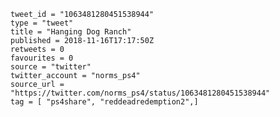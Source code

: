 ```
tweet_id = "1063481280451538944"
type = "tweet"
title = "Hanging Dog Ranch"
published = 2018-11-16T17:17:50Z
retweets = 0
favourites = 0
source = "twitter"
twitter_account = "norms_ps4"
source_url = "https://twitter.com/norms_ps4/status/1063481280451538944"
tag = [ "ps4share", "reddeadredemption2",]
```

<p class='image'><img src='http://mnf.m17s.net/2018/11/16/DsI-liFWkAAzSYA.jpg' alt=''></p>

